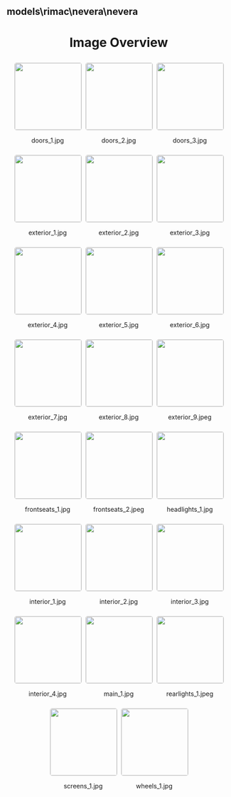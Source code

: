 ## models\rimac\nevera\nevera
<style>
    .image-gallery {
        display: flex;
        flex-wrap: wrap;
        gap: 10px;
        justify-content: center;
        padding: 10px;
    }
    .image-gallery img {
        width: 150px;
        height: auto;
        border: 1px solid #ddd;
        border-radius: 5px;
    }
    .image-gallery div {
        flex: 1 1 calc(33.333% - 20px); /* Three images per row on large screens */
        max-width: 150px;
        text-align: center;
    }
    @media (max-width: 768px) {
        .image-gallery div {
            flex: 1 1 calc(50% - 20px); /* Two images per row on medium screens */
        }
    }
    @media (max-width: 480px) {
        .image-gallery div {
            flex: 1 1 100%; /* One image per row on small screens */
        }
    }
</style>
<h1 style ="text-align: center;"> Image Overview </h1> <div class="image-gallery">
<div>
<img src="https://media.evkx.net/multimedia/models/rimac/nevera/nevera/doors_1_st.jpg">
<p>doors_1.jpg</p>
</div>
<div>
<img src="https://media.evkx.net/multimedia/models/rimac/nevera/nevera/doors_2_st.jpg">
<p>doors_2.jpg</p>
</div>
<div>
<img src="https://media.evkx.net/multimedia/models/rimac/nevera/nevera/doors_3_st.jpg">
<p>doors_3.jpg</p>
</div>
<div>
<img src="https://media.evkx.net/multimedia/models/rimac/nevera/nevera/exterior_1_st.jpg">
<p>exterior_1.jpg</p>
</div>
<div>
<img src="https://media.evkx.net/multimedia/models/rimac/nevera/nevera/exterior_2_st.jpg">
<p>exterior_2.jpg</p>
</div>
<div>
<img src="https://media.evkx.net/multimedia/models/rimac/nevera/nevera/exterior_3_st.jpg">
<p>exterior_3.jpg</p>
</div>
<div>
<img src="https://media.evkx.net/multimedia/models/rimac/nevera/nevera/exterior_4_st.jpg">
<p>exterior_4.jpg</p>
</div>
<div>
<img src="https://media.evkx.net/multimedia/models/rimac/nevera/nevera/exterior_5_st.jpg">
<p>exterior_5.jpg</p>
</div>
<div>
<img src="https://media.evkx.net/multimedia/models/rimac/nevera/nevera/exterior_6_st.jpg">
<p>exterior_6.jpg</p>
</div>
<div>
<img src="https://media.evkx.net/multimedia/models/rimac/nevera/nevera/exterior_7_st.jpg">
<p>exterior_7.jpg</p>
</div>
<div>
<img src="https://media.evkx.net/multimedia/models/rimac/nevera/nevera/exterior_8_st.jpg">
<p>exterior_8.jpg</p>
</div>
<div>
<img src="https://media.evkx.net/multimedia/models/rimac/nevera/nevera/exterior_9_st.jpeg">
<p>exterior_9.jpeg</p>
</div>
<div>
<img src="https://media.evkx.net/multimedia/models/rimac/nevera/nevera/frontseats_1_st.jpg">
<p>frontseats_1.jpg</p>
</div>
<div>
<img src="https://media.evkx.net/multimedia/models/rimac/nevera/nevera/frontseats_2_st.jpeg">
<p>frontseats_2.jpeg</p>
</div>
<div>
<img src="https://media.evkx.net/multimedia/models/rimac/nevera/nevera/headlights_1_st.jpg">
<p>headlights_1.jpg</p>
</div>
<div>
<img src="https://media.evkx.net/multimedia/models/rimac/nevera/nevera/interior_1_st.jpg">
<p>interior_1.jpg</p>
</div>
<div>
<img src="https://media.evkx.net/multimedia/models/rimac/nevera/nevera/interior_2_st.jpg">
<p>interior_2.jpg</p>
</div>
<div>
<img src="https://media.evkx.net/multimedia/models/rimac/nevera/nevera/interior_3_st.jpg">
<p>interior_3.jpg</p>
</div>
<div>
<img src="https://media.evkx.net/multimedia/models/rimac/nevera/nevera/interior_4_st.jpg">
<p>interior_4.jpg</p>
</div>
<div>
<img src="https://media.evkx.net/multimedia/models/rimac/nevera/nevera/main_1_st.jpg">
<p>main_1.jpg</p>
</div>
<div>
<img src="https://media.evkx.net/multimedia/models/rimac/nevera/nevera/rearlights_1_st.jpeg">
<p>rearlights_1.jpeg</p>
</div>
<div>
<img src="https://media.evkx.net/multimedia/models/rimac/nevera/nevera/screens_1_st.jpg">
<p>screens_1.jpg</p>
</div>
<div>
<img src="https://media.evkx.net/multimedia/models/rimac/nevera/nevera/wheels_1_st.jpg">
<p>wheels_1.jpg</p>
</div>
</div>
